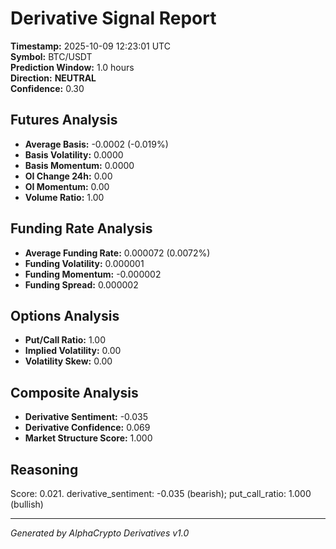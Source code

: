 # Derivative Signal Report

**Timestamp:** 2025-10-09 12:23:01 UTC  
**Symbol:** BTC/USDT  
**Prediction Window:** 1.0 hours  
**Direction:** **NEUTRAL**  
**Confidence:** 0.30

## Futures Analysis
- **Average Basis:** -0.0002 (-0.019%)
- **Basis Volatility:** 0.0000
- **Basis Momentum:** 0.0000
- **OI Change 24h:** 0.00
- **OI Momentum:** 0.00
- **Volume Ratio:** 1.00

## Funding Rate Analysis
- **Average Funding Rate:** 0.000072 (0.0072%)
- **Funding Volatility:** 0.000001
- **Funding Momentum:** -0.000002
- **Funding Spread:** 0.000002

## Options Analysis
- **Put/Call Ratio:** 1.00
- **Implied Volatility:** 0.00
- **Volatility Skew:** 0.00

## Composite Analysis
- **Derivative Sentiment:** -0.035
- **Derivative Confidence:** 0.069
- **Market Structure Score:** 1.000

## Reasoning
Score: 0.021. derivative_sentiment: -0.035 (bearish); put_call_ratio: 1.000 (bullish)

---
*Generated by AlphaCrypto Derivatives v1.0*
